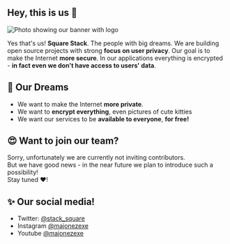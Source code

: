 ## Hey, this is us 👋

![Photo showing our banner with logo](https://user-images.githubusercontent.com/49127376/193811338-4c727eb8-ce9f-48c8-8c3b-5587d3d93fb3.png)


Yes that's us! **Square Stack**. The people with big dreams. We are building open source projects with strong **focus on user privacy**. Our goal is to make the Internet **more secure**. In our applications everything is encrypted - __in fact even we don't have access to users' data__. 


## 🥂 Our Dreams
- We want to make the Internet **more private**.
- We want to **encrypt everything**, even pictures of cute kitties
- We want our services to be **available to everyone**, **for free!**

## 😍 Want to join our team?
Sorry, unfortunately we are currently not inviting contributors.<br/>
But we have good news - in the near future we plan to introduce such a possibility!<br/>
Stay tuned ❤️!

## ✨ Our social media!
 - Twitter: [@stack_square](https://twitter.com/stack_square)
 - Instagram [@majonezexe](https://instagram.com/majonezexe)
 - Youtube [@majonezexe](https://youtube.com/c/Majonezexe)


